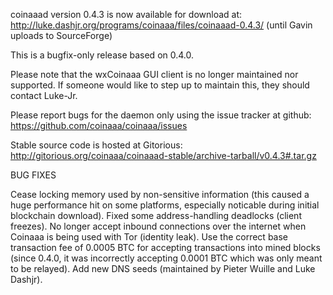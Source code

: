 coinaaad version 0.4.3 is now available for download at:
http://luke.dashjr.org/programs/coinaaa/files/coinaaad-0.4.3/ (until Gavin uploads to SourceForge)

This is a bugfix-only release based on 0.4.0.

Please note that the wxCoinaaa GUI client is no longer maintained nor supported. If someone would like to step up to maintain this, they should contact Luke-Jr.

Please report bugs for the daemon only using the issue tracker at github:
https://github.com/coinaaa/coinaaa/issues

Stable source code is hosted at Gitorious:
http://gitorious.org/coinaaa/coinaaad-stable/archive-tarball/v0.4.3#.tar.gz

BUG FIXES

Cease locking memory used by non-sensitive information (this caused a huge performance hit on some platforms, especially noticable during initial blockchain download).
Fixed some address-handling deadlocks (client freezes).
No longer accept inbound connections over the internet when Coinaaa is being used with Tor (identity leak).
Use the correct base transaction fee of 0.0005 BTC for accepting transactions into mined blocks (since 0.4.0, it was incorrectly accepting 0.0001 BTC which was only meant to be relayed).
Add new DNS seeds (maintained by Pieter Wuille and Luke Dashjr).

